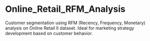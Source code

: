 # Online_Retail_RFM_Analysis
 Customer segmentation using RFM (Recency, Frequency, Monetary) analysis on Online Retail II dataset. Ideal for marketing strategy development based on customer behavior.
